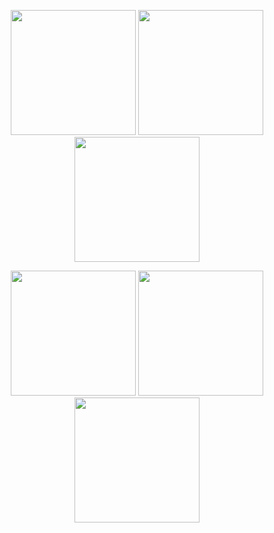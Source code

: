 <p align="center">
    <img width="200" src="https://images-wixmp-ed30a86b8c4ca887773594c2.wixmp.com/f/af4e0dc9-b8e4-4959-b601-a8625e662932/d7zeig4-ec9cf599-951b-4634-aafb-07a9d7d84aa7.png?token=eyJ0eXAiOiJKV1QiLCJhbGciOiJIUzI1NiJ9.eyJzdWIiOiJ1cm46YXBwOjdlMGQxODg5ODIyNjQzNzNhNWYwZDQxNWVhMGQyNmUwIiwiaXNzIjoidXJuOmFwcDo3ZTBkMTg4OTgyMjY0MzczYTVmMGQ0MTVlYTBkMjZlMCIsIm9iaiI6W1t7InBhdGgiOiJcL2ZcL2FmNGUwZGM5LWI4ZTQtNDk1OS1iNjAxLWE4NjI1ZTY2MjkzMlwvZDd6ZWlnNC1lYzljZjU5OS05NTFiLTQ2MzQtYWFmYi0wN2E5ZDdkODRhYTcucG5nIn1dXSwiYXVkIjpbInVybjpzZXJ2aWNlOmZpbGUuZG93bmxvYWQiXX0.E1wGNhUVq0raqHMVKnlzh3gOTGKZX-97e1lg8BGHwgI"> 
  <img width="200" src="https://64.media.tumblr.com/e3887b8db6813f80711105fea66e6343/tumblr_pbjltkxm4A1xz2nuuo7_100.png"> 
    <img width="200" src="https://adriansblinkiecollection.neocities.org/stamps/k44.png">
</p>



<p align="center">
<img width="200" src="https://images-wixmp-ed30a86b8c4ca887773594c2.wixmp.com/f/f181cda0-75fb-463a-8a66-0ae1a4de10c2/dhl3xbu-a6513bdb-5fc9-42d6-bd3f-fe68106aee04.png?token=eyJ0eXAiOiJKV1QiLCJhbGciOiJIUzI1NiJ9.eyJzdWIiOiJ1cm46YXBwOjdlMGQxODg5ODIyNjQzNzNhNWYwZDQxNWVhMGQyNmUwIiwiaXNzIjoidXJuOmFwcDo3ZTBkMTg4OTgyMjY0MzczYTVmMGQ0MTVlYTBkMjZlMCIsIm9iaiI6W1t7InBhdGgiOiJcL2ZcL2YxODFjZGEwLTc1ZmItNDYzYS04YTY2LTBhZTFhNGRlMTBjMlwvZGhsM3hidS1hNjUxM2JkYi01ZmM5LTQyZDYtYmQzZi1mZTY4MTA2YWVlMDQucG5nIn1dXSwiYXVkIjpbInVybjpzZXJ2aWNlOmZpbGUuZG93bmxvYWQiXX0.RkcXP61QW3KfiYjfiDqQPG9qEnU4P4Wf5PF6vQBTGpg">
  <img width="200" src="http://orig10.deviantart.net/dc16/f/2016/224/2/2/doukyuusei_stamp_2_by_o0_kanra_0o-dadkzrj.png"> <img width="200" src="https://64.media.tumblr.com/1bd8cd20a1136651408e61bbe22da37f/2fb5bb3321a3e2f1-28/s100x200/859284c179723ddaa504402567d59ef5bf262647.gifv">
</p>
